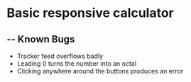 # Basic responsive calculator
--
Known Bugs
--
- Tracker feed overflows badly
- Leading 0 turns the number into an octal
- Clicking anywhere around the buttons produces an error